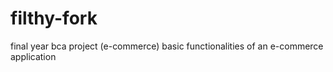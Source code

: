 # filthy-fork
final year bca project (e-commerce)
basic functionalities of an e-commerce application

